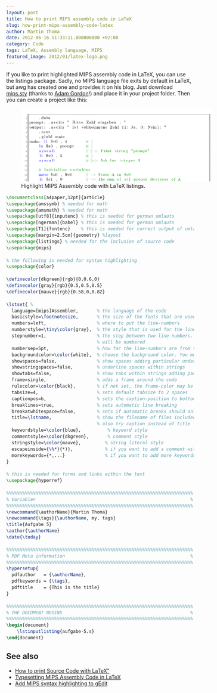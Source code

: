 ```yaml
---
layout: post
title: How to print MIPS assembly code in LaTeX
slug: how-print-mips-assembly-code-latex
author: Martin Thoma
date: 2012-06-16 11:33:11.000000000 +02:00
category: Code
tags: LaTeX, Assembly language, MIPS
featured_image: 2012/01/latex-logo.png
---
```

If you like to print highlighted MIPS assembly code in LaTeX, you can use the listings package. Sadly, no MIPS language file exits by default in LaTeX, but awg has created one and provides it on his blog. Just download <a href='../images/2012/06/mips.sty_.zip'>mips.sty</a> (thanks to <a href="http://blog.xvx.ca/typesetting-mips-assembly-with-latex">Adam Gordon</a>!) and place it in your project folder. Then you can create a project like this:

<figure class="aligncenter">
            <a href="../images/2012/06/mips-latex-highlight.png"><img src="../images/2012/06/mips-latex-highlight.png" alt="Highlight MIPS Assembly code with LaTeX listings." style="max-width:512px;max-height:197px" class="size-full wp-image-26981"/></a>
            <figcaption class="text-center">Highlight MIPS Assembly code with LaTeX listings.</figcaption>
        </figure>

```latex
\documentclass[a4paper,12pt]{article}
\usepackage{amssymb} % needed for math
\usepackage{amsmath} % needed for math
\usepackage[utf8]{inputenc} % this is needed for german umlauts
\usepackage[ngerman]{babel} % this is needed for german umlauts
\usepackage[T1]{fontenc}    % this is needed for correct output of umlauts in pdf
\usepackage[margin=2.5cm]{geometry} %layout
\usepackage{listings} % needed for the inclusion of source code
\usepackage{mips}
 
% the following is needed for syntax highlighting
\usepackage{color}
  
\definecolor{dkgreen}{rgb}{0,0.6,0}
\definecolor{gray}{rgb}{0.5,0.5,0.5}
\definecolor{mauve}{rgb}{0.58,0,0.82}
 
\lstset{ %
  language=[mips]Assembler,       % the language of the code
  basicstyle=\footnotesize,       % the size of the fonts that are used for the code
  numbers=left,                   % where to put the line-numbers
  numberstyle=\tiny\color{gray},  % the style that is used for the line-numbers
  stepnumber=1,                   % the step between two line-numbers. If it's 1, each line 
                                  % will be numbered
  numbersep=5pt,                  % how far the line-numbers are from the code
  backgroundcolor=\color{white},  % choose the background color. You must add \usepackage{color}
  showspaces=false,               % show spaces adding particular underscores
  showstringspaces=false,         % underline spaces within strings
  showtabs=false,                 % show tabs within strings adding particular underscores
  frame=single,                   % adds a frame around the code
  rulecolor=\color{black},        % if not set, the frame-color may be changed on line-breaks within not-black text (e.g. commens (green here))
  tabsize=4,                      % sets default tabsize to 2 spaces
  captionpos=b,                   % sets the caption-position to bottom
  breaklines=true,                % sets automatic line breaking
  breakatwhitespace=false,        % sets if automatic breaks should only happen at whitespace
  title=\lstname,                 % show the filename of files included with \lstinputlisting;
                                  % also try caption instead of title
  keywordstyle=\color{blue},          % keyword style
  commentstyle=\color{dkgreen},       % comment style
  stringstyle=\color{mauve},         % string literal style
  escapeinside={\%*}{*)},            % if you want to add a comment within your code
  morekeywords={*,...}               % if you want to add more keywords to the set
}
 
% this is needed for forms and links within the text
\usepackage{hyperref}  
 
%%%%%%%%%%%%%%%%%%%%%%%%%%%%%%%%%%%%%%%%%%%%%%%%%%%%%%%%%%%%%%%%%%%%%%
% Variablen                                                          %
%%%%%%%%%%%%%%%%%%%%%%%%%%%%%%%%%%%%%%%%%%%%%%%%%%%%%%%%%%%%%%%%%%%%%%
\newcommand{\authorName}{Martin Thoma}
\newcommand{\tags}{\authorName, my, tags}
\title{Aufgabe 5}
\author{\authorName}
\date{\today}
 
%%%%%%%%%%%%%%%%%%%%%%%%%%%%%%%%%%%%%%%%%%%%%%%%%%%%%%%%%%%%%%%%%%%%%%
% PDF Meta information                                               %
%%%%%%%%%%%%%%%%%%%%%%%%%%%%%%%%%%%%%%%%%%%%%%%%%%%%%%%%%%%%%%%%%%%%%%
\hypersetup{
  pdfauthor   = {\authorName},
  pdfkeywords = {\tags},
  pdftitle    = {This is the title}
} 
 
%%%%%%%%%%%%%%%%%%%%%%%%%%%%%%%%%%%%%%%%%%%%%%%%%%%%%%%%%%%%%%%%%%%%%%
% THE DOCUMENT BEGINS                                                %
%%%%%%%%%%%%%%%%%%%%%%%%%%%%%%%%%%%%%%%%%%%%%%%%%%%%%%%%%%%%%%%%%%%%%%
\begin{document}
    \lstinputlisting{aufgabe-5.s}
\end{document}
```


<h2>See also</h2>
<ul>
  <li><a href="../how-to-print-source-code-with-latex/" title="How to print Source Code with LaTeX">How to print Source Code with LaTeX"</a></li>
  <li><a href="http://blog.xvx.ca/typesetting-mips-assembly-with-latex">Typesetting MIPS Assembly Code in LaTeX</a></li>
  <li><a href="../add-mips-syntax-highlighting-gedit/" title="Add MIPS syntax highlighting to gEdit">Add MIPS syntax highlighting to gEdit</a></li>
</ul>
